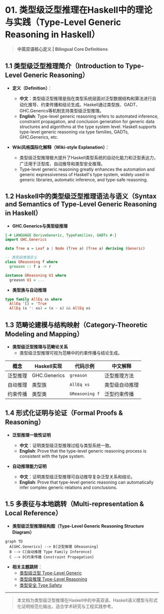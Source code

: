 # 01. 类型级泛型推理在Haskell中的理论与实践（Type-Level Generic Reasoning in Haskell）

> **中英双语核心定义 | Bilingual Core Definitions**

## 1.1 类型级泛型推理简介（Introduction to Type-Level Generic Reasoning）

- **定义（Definition）**：
  - **中文**：类型级泛型推理是指在类型系统层面对泛型数据结构和算法进行自动化推导、约束传播和结论生成。Haskell通过类型族、GADT、GHC.Generics等机制支持类型级泛型推理。
  - **English**: Type-level generic reasoning refers to automated inference, constraint propagation, and conclusion generation for generic data structures and algorithms at the type system level. Haskell supports type-level generic reasoning via type families, GADTs, GHC.Generics, etc.

- **Wiki风格国际化解释（Wiki-style Explanation）**：
  - 类型级泛型推理极大提升了Haskell类型系统的自动化能力和泛型表达力，广泛用于泛型库、自动推导和类型安全推理。
  - Type-level generic reasoning greatly enhances the automation and generic expressiveness of Haskell's type system, widely used in generic libraries, automatic inference, and type-safe reasoning.

## 1.2 Haskell中的类型级泛型推理语法与语义（Syntax and Semantics of Type-Level Generic Reasoning in Haskell）

- **GHC.Generics与类型级推理**

```haskell
{-# LANGUAGE DeriveGeneric, TypeFamilies, GADTs #-}
import GHC.Generics

data Tree a = Leaf a | Node (Tree a) (Tree a) deriving (Generic)

-- 类型级推理定义
class GReasoning f where
  greason :: f a -> r

instance GReasoning U1 where
  greason U1 = ...
```

- **类型族与自动推理**

```haskell
type family AllEq xs where
  AllEq '[] = 'True
  AllEq (x ': xs) = (x ~ x) && AllEq xs
```

## 1.3 范畴论建模与结构映射（Category-Theoretic Modeling and Mapping）

- **类型级泛型推理与范畴论关系**
  - 类型级泛型推理可视为范畴中的约束传播与结论生成。

| 概念 | Haskell实现 | 代码示例 | 中文解释 |
|------|-------------|----------|----------|
| 泛型推理 | GHC.Generics | `greason` | 泛型推理方法 |
| 自动推理 | 类型族 | `AllEq xs` | 类型级自动推理 |
| 约束传播 | 类型类 | `GReasoning f` | 泛型约束传播 |

## 1.4 形式化证明与论证（Formal Proofs & Reasoning）

- **泛型推理一致性证明**
  - **中文**：证明类型级泛型推理过程与类型系统一致。
  - **English**: Prove that the type-level generic reasoning process is consistent with the type system.

- **自动推理能力证明**
  - **中文**：证明类型级泛型推理可自动推导复杂泛型关系和结论。
  - **English**: Prove that type-level generic reasoning can automatically infer complex generic relations and conclusions.

## 1.5 多表征与本地跳转（Multi-representation & Local Reference）

- **类型级泛型推理结构图（Type-Level Generic Reasoning Structure Diagram）**

```mermaid
graph TD
  A[GHC.Generics] --> B[泛型推理 GReasoning]
  B --> C[自动推理 Type Family Inference]
  C --> D[约束传播 Constraint Propagation]
```

- **相关主题跳转**：
  - [类型级泛型 Type-Level Generic](../24-Type-Level-Generic/01-Type-Level-Generic-in-Haskell.md)
  - [类型级推理 Type-Level Reasoning](../29-Type-Level-Reasoning/01-Type-Level-Reasoning-in-Haskell.md)
  - [类型安全 Type Safety](../01-Type-Safety-in-Haskell.md)

---

> 本文档为类型级泛型推理在Haskell中的中英双语、Haskell语义模型与形式化证明规范化输出，适合学术研究与工程实践参考。

